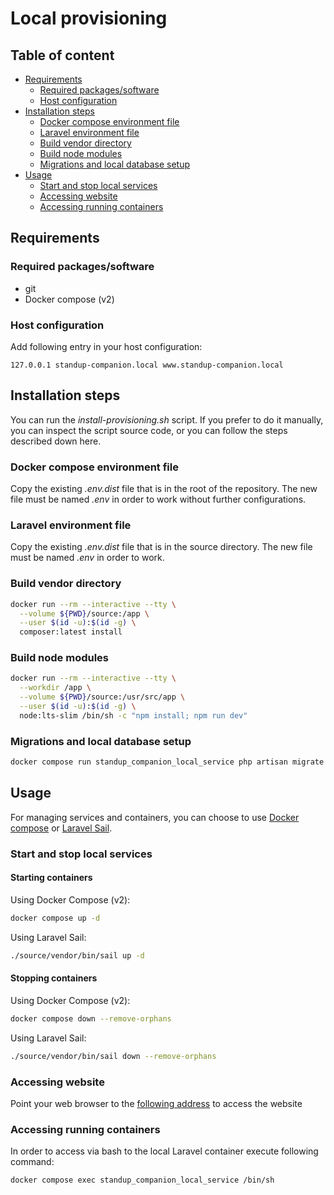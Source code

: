 # Local provisioning

## Table of content

* [Requirements](#requirements)
  * [Required packages/software](#required-packagessoftware)
  * [Host configuration](#host-configuration)
* [Installation steps](#installation-steps)
  * [Docker compose environment file](#docker-compose-environment-file)
  * [Laravel environment file](#laravel-environment-file)
  * [Build vendor directory](#build-vendor-directory)
  * [Build node modules](#build-node-modules)
  * [Migrations and local database setup](#migrations-and-local-database-setup)
* [Usage](#usage)
  * [Start and stop local services](#start-and-stop-local-services)
  * [Accessing website](#accessing-website)
  * [Accessing running containers](#accessing-running-containers)

## Requirements

### Required packages/software

* git
* Docker compose (v2)

### Host configuration

Add following entry in your host configuration:

```
127.0.0.1 standup-companion.local www.standup-companion.local
```

## Installation steps

You can run the *install-provisioning.sh* script. If you prefer to do it manually, you can inspect the script source
code, or you can follow the steps described down here.

### Docker compose environment file

Copy the existing *.env.dist* file that is in the root of the repository. The new file must be named *.env* in order to work without further configurations.

### Laravel environment file

Copy the existing *.env.dist* file that is in the source directory. The new file must be named *.env* in order to work.

### Build vendor directory

```bash
docker run --rm --interactive --tty \
  --volume ${PWD}/source:/app \
  --user $(id -u):$(id -g) \
  composer:latest install
```

### Build node modules

```bash
docker run --rm --interactive --tty \
  --workdir /app \
  --volume ${PWD}/source:/usr/src/app \
  --user $(id -u):$(id -g) \
  node:lts-slim /bin/sh -c "npm install; npm run dev"
```

### Migrations and local database setup

```bash
docker compose run standup_companion_local_service php artisan migrate
```

## Usage

For managing services and containers, you can choose to use 
<a href="https://docs.docker.com/compose/" target="_blank">Docker compose</a> or
<a href="https://laravel.com/docs/9.x/sail" target="_blank">Laravel Sail</a>.

### Start and stop local services

#### Starting containers

Using Docker Compose (v2):

```bash
docker compose up -d
```

Using Laravel Sail:

```bash
./source/vendor/bin/sail up -d
```

#### Stopping containers

Using Docker Compose (v2):

```bash
docker compose down --remove-orphans
```

Using Laravel Sail:

```bash
./source/vendor/bin/sail down --remove-orphans
```

### Accessing website

Point your web browser to the <a href="http://standup-companion.local:8080" target="_blank">following address</a> 
to access the website

### Accessing running containers

In order to access via bash to the local Laravel container execute following command:

```bash
docker compose exec standup_companion_local_service /bin/sh
```
